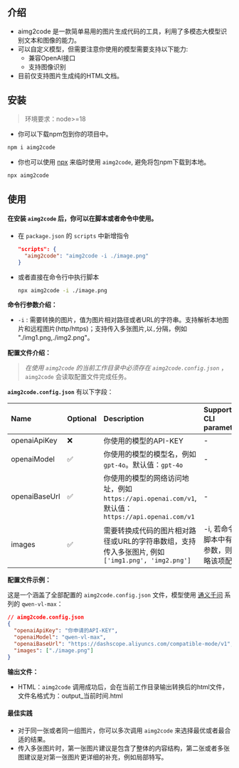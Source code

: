 ## 介绍

- aimg2code 是一款简单易用的图片生成代码的工具，利用了多模态大模型识别文本和图像的能力。
- 可以自定义模型，但需要注意你使用的模型需要支持以下能力:
  - 兼容OpenAI接口
  - 支持图像识别
- 目前仅支持图片生成纯的HTML文档。

## 安装

> 环境要求：node>=18

- 你可以下载npm包到你的项目中。
```bash
npm i aimg2code
```
- 你也可以使用 [npx](https://docs.npmjs.com/cli/v8/commands/npx) 来临时使用 `aimg2code`, 避免将包npm下载到本地。
```bash
npx aimg2code
```

## 使用

#### 在安装 `aimg2code` 后，你可以在脚本或者命令中使用。
- 在 `package.json` 的 `scripts` 中新增指令
  ```json
  "scripts": {
    "aimg2code": "aimg2code -i ./image.png"
  }
  ```
- 或者直接在命令行中执行脚本
  ```bash
  npx aimg2code -i ./image.png
  ```

**命令行参数介绍：**
- `-i` : 需要转换的图片，值为图片相对路径或者URL的字符串。支持解析本地图片和远程图片(http/https)；支持传入多张图片,以`,`分隔，例如 "./img1.png,./img2.png"。


**配置文件介绍：**
> *在使用 `aimg2code` 的当前工作目录中必须存在 `aimg2code.config.json`* ，`aimg2code` 会读取配置文件完成任务。

**`aimg2code.config.json`** 有以下字段：

| Name          | Optional | Description                                                                                   | Support CLI parameters  |
| :------------ | :------- | :----------------------------------------------------                                         | :---       |
| openaiApiKey  | ❌      | 你使用的模型的API-KEY                                                                           | -          |
| openaiModel   | ✅      | 你使用的模型的模型名，例如 `gpt-4o`。默认值：`gpt-4o`                                             | -          |
| openaiBaseUrl | ✅      | 你使用的模型的网络访问地址，例如 `https://api.openai.com/v1`, 默认值：`https://api.openai.com/v1`  | -          |
| images        | ✅      | 需要转换成代码的图片相对路径或URL的字符串数组，支持传入多张图片, 例如 `['img1.png', 'img2.png']`         | -i, 若命令行脚本中有此参数，则忽略该项配置  |

**配置文件示例：**

这是一个涵盖了全部配置的 `aimg2code.config.json` 文件，模型使用 [通义千问](https://help.aliyun.com/zh/dashscope/developer-reference/compatibility-of-openai-with-dashscope?spm=a2c4g.11186623.0.0.5c5e5b789qrYDP) 系列的 `qwen-vl-max`：
```json
// aimg2code.config.json
{
  "openaiApiKey": "你申请的API-KEY",
  "openaiModel": "qwen-vl-max",
  "openaiBaseUrl": "https://dashscope.aliyuncs.com/compatible-mode/v1",
  "images": ["./image.png"]
}
```

**输出文件：**
- HTML：`aimg2code` 调用成功后，会在当前工作目录输出转换后的html文件，文件名格式为：output_当前时间.html


#### 最佳实践
- 对于同一张或者同一组图片，你可以多次调用 `aimg2code` 来选择最优或者最合适的结果。
- 传入多张图片时，第一张图片建议是包含了整体的内容结构，第二张或者多张图建议是对第一张图片更详细的补充，例如局部特写。
